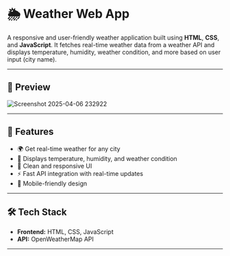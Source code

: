 # 🌦️ Weather Web App

A responsive and user-friendly weather application built using **HTML**, **CSS**, and **JavaScript**. It fetches real-time weather data from a weather API and displays temperature, humidity, weather condition, and more based on user input (city name).




---

## 📸 Preview

![Screenshot 2025-04-06 232922](https://github.com/user-attachments/assets/2b593b84-d758-437a-9a98-63308e60f49c)


---

## 🚀 Features

- 🌍 Get real-time weather for any city
- 🎯 Displays temperature, humidity, and weather condition
- 🌈 Clean and responsive UI
- ⚡ Fast API integration with real-time updates
- 📱 Mobile-friendly design

---

## 🛠️ Tech Stack

- **Frontend:** HTML, CSS, JavaScript
- **API:** OpenWeatherMap API 

---


